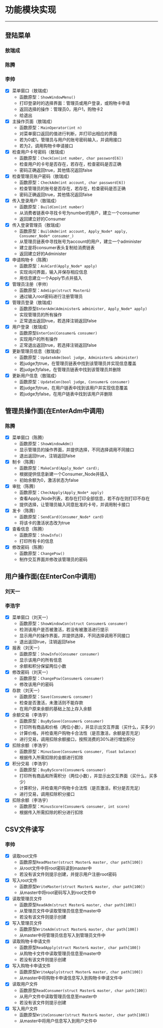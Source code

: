 

# 功能模块实现

---

## 登陆菜单

### 敖瑞成

### 陈腾

### 李帅

* [x] 菜单窗口（敖瑞成）
  * 函数原型：`ShowWindowMenu()`
  * 打印登录时的选择界面：管理员或用户登录，或购物卡申请
  * 返回选择的操作：管理员0，用户1，购物卡2
  * 给退出
* [x] 主操作页面（敖瑞成）
  * 函数原型：`MainOperator(int n)`
  * 对菜单窗口返回的值进行判断，并打印出相应的界面
  * 若为0或1，管理员与用户的账号密码输入，并调用接口
  * 若为2，调用购物卡申请接口
* [x] 检查用户卡号密码（敖瑞成）
  * 函数原型：`CheckCon(int number, char password[6])`
  * 检查用户的卡号是否存在，若存在，检查密码是否正确
  * 密码正确返回true，其他情况返回false
* [x] 检查管理员账户密码（敖瑞成）
  * 函数原型：`CheckAdm(int account, char password[6])`
  * 检查管理员的账号是否存在，若存在，检查密码是否正确
  * 密码正确返回true，其他情况返回false
* [x] 传入登录用户（敖瑞成）
  * 函数原型：`BuildCon(int number)`
  * 从消费者链表中寻找卡号为number的用户，建立一个consumer
  * 返回建立好的Consumer
* [x] 传入登录管理员（敖瑞成）
  * 函数原型：`BuildAdm(int account, Apply_Node* apply, Consumer_Node* consumer_)`
  * 从管理员链表中寻找账号为account的用户，建立一个administer
  * 建立是将consumer表头复制给消费链表
  * 返回建立好的Administer
* [x] 申请购物卡（陈腾）
  * 函数原型：`AskCard(Apply_Node* apply)`
  * 实现询问界面，输入并保存相应信息
  * 用信息建立一个Apply节点并插入
* [x] 管理员注册（李帅）
  * 函数原型：`AdmSign(struct Master&)`
  * 通过输入root密码进行注册管理员
* [x] 管理员登录（敖瑞成）
  * 函数原型`EnterAdm(Administer& administer, Apply_Node* apply)`
  * 实现管理员的所有操作
  * 正常退出返回true，若选择注销返回false
* [x] 用户登录（敖瑞成）
  * 函数原型`EnterCon(Consumer& consumer)`
  * 实现用户的所有操作
  * 正常退出返回true，若选择注销返回false
* [x] 更新管理员信息（敖瑞成）
  * 函数原型：`UpdateAdm(bool judge, Administer& administer)`
  * 若judge为true，在管理员链表中找到该管理员并实现信息覆盖
  * 若judge为false，在管理员链表中找到该管理员并删除
* [x] 更新用户信息（敖瑞成）
  * 函数原型：`UpdateCon(bool judge, Consumer& consumer)`
  * 若judge为true，在用户链表中找到该用户并实现信息覆盖
  * 若judge为false，在用户链表中找到该用户并删除

## 管理员操作面(在EnterAdm中调用)

### 陈腾

* [x] 菜单窗口（陈腾）
  * 函数原型：`ShowWindowAdm()`
  * 显示管理员的操作界面，并提供选择，不同选择调用不同接口
  * 退出返回true，注销返回false
* [x] 制卡（陈腾）
  * 函数原型：`MakeCard(Apply_Node* card);`
  * 根据提供信息新建一个Consumer_Node并插入
  * 初始余额为0，激活状态为false
* [x] 审批（陈腾）
  * 函数原型：`CheckApply(Apply_Node* apply)`
  * 查看Apply_Node列表，若存在打印全部信息，若不存在则打印不存在
  * 提供选择，让管理员输入同意批准的卡号，并调用制卡接口
* [x] 发卡（陈腾）
  * 函数原型：`SendCard(Consumer_Node* card)`
  * 将该卡的激活状态改为true
* [x] 查看信息（陈腾）
  * 函数原型：`ShowInfo()`
  * 打印所有卡的信息
* [x] 修改密码（陈腾）
  * 函数原型：`ChangePsw()`
  * 制作交互界面并修改该管理员的密码

## 用户操作面(在EnterCon中调用)

### 刘天一

### 李浩宇

* [x] 菜单窗口（刘天一）
  * 函数原型：`ShowWindowCon(struct Consumer& consumer)`
  * 检测该用户是否被激活，若没有被激活进行提示
  * 显示用户的操作界面，并提供选择，不同选择调用不同接口
  * 退出返回true，注销返回false
* [x] 报表（刘天一）
  * 函数原型：`ShowInfo(Consumer consumer)`
  * 显示该用户的所有信息
  * 余额和积分保留两位小数
* [x] 修改密码（刘天一）
  * 函数原型：`ChangePsw(Consumer& consumer)`
  * 修改该用户的密码
* [x] 存款（刘天一）
  * 函数原型：`Save(Consumer& consumer)`
  * 检查是否激活，未激活则不能存款
  * 在用户原来余额的基础上加上存入余额
* [x] 余额交易（李浩宇）
  * 函数原型：`BuyBySave(Consumer& consumer)`
  * 打印所有商品和价格（两位小数），并显示出交互界面（买什么，买多少）
  * 计算价格，并检查用户购物卡合法性（是否激活，余额是否充足）
  * 进行交易，调用扣除余额接口，按照消费的30%进行增加积分
* [x] 扣除余额（李浩宇）
  * 函数原型：`MinusSave(Consumer& consumer, float balance)`
  * 根据传入所需扣除的金额进行扣除
* [x] 积分交易（李浩宇）
  * 函数原型：`BuyByScore(Consumer& consumer)`
  * 打印所有商品和所需积分（两位小数），并显示出交互界面（买什么，买多少）
  * 计算积分，并检查用户购物卡合法性（是否激活，积分是否充足）
  * 进行交易，调用扣除积分接口
* [x] 扣除余额（李浩宇）
  * 函数原型：`MinusScore(Consumer& consumer, int score)`
  * 根据传入所需扣除的积分进行扣除

## CSV文件读写

### 李帅

* [x] 读取root文件
  * 函数原型`ReadMaster(struct Master& master, char path[100])`
  * 从root文件中将root密码读到master中
  * 若没有该文件则提示创建，并提示用户注册root密码
* [x] 写入root文件
  * 函数原型`WriteMaster(struct Master& master, char path[100])`
  * 从master中将root密码写入到root文件中
* [x] 读取管理员文件
  * 函数原型`ReadAdm(struct Master& master, char path[100])`
  * 从管理员文件中读取管理员信息至master中
  * 若没有该文件则提示创建
* [x] 写入管理员文件
  * 函数原型`WriteAdm(struct Master& master, char path[100])`
  * 从master中将管理员信息写入到管理员文件中
* [x] 读取购物卡申请文件
  * 函数原型`ReadApply(struct Master& master, char path[100])`
  * 从购物卡文件中读取管理员信息至master中
  * 若没有该文件则提示创建
* [x] 写入购物卡申请文件
  * 函数原型`WriteApply(struct Master& master, char path[100])`
  * 从master中将购物卡申请信息写入到购物卡申请文件中
* [x] 读取用户文件
  * 函数原型`ReadConsumer(struct Master& master, char path[100])`
  * 从用户文件中读取管理员信息至master中
  * 若没有该文件则提示创建
* [x] 写入用户文件
  * 函数原型`WriteConsumer(struct Master& master, char path[100])`
  * 从master中将用户信息写入到用户文件中

